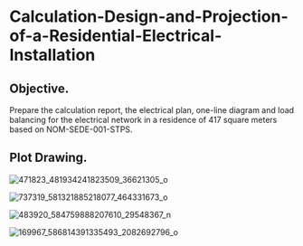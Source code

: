 # Calculation-Design-and-Projection-of-a-Residential-Electrical-Installation

## Objective.

Prepare the calculation report, the electrical plan, one-line diagram and load balancing for the electrical network in a residence of 417 square meters based on NOM-SEDE-001-STPS.

## Plot Drawing. 

![471823_481934241823509_36621305_o](https://github.com/Lechuga-Geronimo/Calculation-Design-and-Projection-of-a-Residential-Electrical-Installation/assets/142461885/ca25d48f-841f-4f98-8285-588bb82e2768)

![737319_581321885218077_464331673_o](https://github.com/Lechuga-Geronimo/Calculation-Design-and-Projection-of-a-Residential-Electrical-Installation/assets/142461885/dd94d279-e0ac-4b22-a007-639e0ded4730)

![483920_584759888207610_29548367_n](https://github.com/Lechuga-Geronimo/Calculation-Design-and-Projection-of-a-Residential-Electrical-Installation/assets/142461885/32bb4826-47b6-42d3-847e-5df934ca5617)

![169967_586814391335493_2082692796_o](https://github.com/Lechuga-Geronimo/Calculation-Design-and-Projection-of-a-Residential-Electrical-Installation/assets/142461885/3d6a8e37-4497-4e9b-92fe-96d4e96ebf0d)
